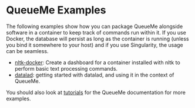 # QueueMe Examples

The following examples show how you can package QueueMe alongside software in a
container to keep track of commands run within it. If you use Docker, the database
will persist as long as the container is running (unless you bind it somewhere
to your host) and if you use Singularity, the usage can be seamless.

 - [nltk-docker](nltk-docker): Create a dashboard for a container installed with nltk to perform basic text processing commands.
 - [datalad](datalad): getting started with datalad, and using it in the context of QueueMe.

You should also look at [tutorials](https://vsoch.github.io/qme/tutorials/) for the QueueMe documentation for more examples.
